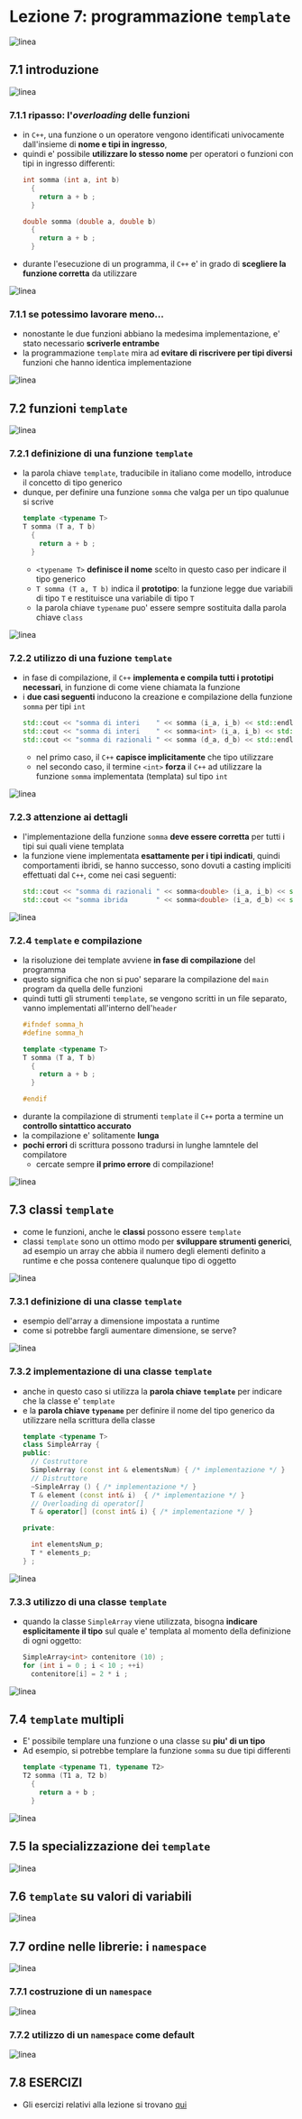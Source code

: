 # Lezione 7: programmazione ```template```

![linea](../immagini/linea.png)

## 7.1 introduzione

![linea](../immagini/linea.png)

### 7.1.1 ripasso: l'*overloading* delle funzioni
  
  * in ```C++```, una funzione o un operatore vengono identificati univocamente
    dall'insieme di **nome e tipi in ingresso**,
  * quindi e' possibile **utilizzare lo stesso nome** per operatori o funzioni 
    con tipi in ingresso differenti:  
    ```cpp
    int somma (int a, int b)
      {
        return a + b ;
      }

    double somma (double a, double b)
      {
        return a + b ;
      }
    ```
  * durante l'esecuzione di un programma, il ```C++``` e' in grado di **scegliere 
    la funzione corretta** da utilizzare

![linea](../immagini/linea.png)

### 7.1.1 se potessimo lavorare meno...

  * nonostante le due funzioni abbiano la medesima implementazione,
    e' stato necessario **scriverle entrambe**
  * la programmazione ```template``` mira ad **evitare di riscrivere per tipi diversi**
    funzioni che hanno identica implementazione
  
![linea](../immagini/linea.png)

## 7.2 funzioni ```template```

![linea](../immagini/linea.png)

### 7.2.1 definizione di una funzione ```template```

  * la parola chiave ```template```, traducibile in italiano come modello,
    introduce il concetto di tipo generico
  * dunque, per definire una funzione ```somma``` che valga per un tipo qualunue
    si scrive
    ```cpp
    template <typename T>
    T somma (T a, T b)
      {
        return a + b ;
      }
    ```
    * ```<typename T>``` **definisce il nome** scelto in questo caso per indicare il tipo generico  
    * ```T somma (T a, T b)``` indica il **prototipo**: la funzione legge due variabili di tipo ```T``` 
      e restituisce una variabile di tipo ```T```
    * la parola chiave ```typename``` puo' essere sempre sostituita dalla parola chiave ```class```

![linea](../immagini/linea.png)

### 7.2.2 utilizzo di una fuzione ```template```

  * in fase di compilazione, 
    il ```C++``` **implementa e compila tutti i prototipi necessari**,
    in funzione di come viene chiamata la funzione
  * i **due casi seguenti** inducono la creazione e compilazione della funzione ```somma```
    per tipi ```int``` 
    ```cpp
    std::cout << "somma di interi    " << somma (i_a, i_b) << std::endl ;
    std::cout << "somma di interi    " << somma<int> (i_a, i_b) << std::endl ;
    std::cout << "somma di razionali " << somma (d_a, d_b) << std::endl ;
    ```  
    * nel primo caso, il ```C++``` **capisce implicitamente** che tipo utilizzare
    * nel secondo caso, il termine ```<int>``` **forza** il ```C++``` ad utilizzare la funzione ```somma```
      implementata (templata) sul tipo ```int```

![linea](../immagini/linea.png)

### 7.2.3 attenzione ai dettagli

  * l'implementazione della funzione ```somma``` **deve essere corretta** 
    per tutti i tipi sui quali viene templata
  * la funzione viene implementata **esattamente per i tipi indicati**,
    quindi comportamenti ibridi, se hanno successo,
    sono dovuti a casting impliciti effettuati dal ```C++```,
    come nei casi seguenti:
    ```cpp
    std::cout << "somma di razionali " << somma<double> (i_a, i_b) << std::endl ;
    std::cout << "somma ibrida       " << somma<double> (i_a, d_b) << std::endl ;
    ```    

![linea](../immagini/linea.png)

### 7.2.4 ```template``` e compilazione

  * la risoluzione dei template avviene **in fase di compilazione** del programma
  * questo significa che non si puo' separare la compilazione del ```main``` program 
    da quella delle funzioni
  * quindi tutti gli strumenti ```template```,
    se vengono scritti in un file separato,
    vanno implementati all'interno dell'```header```
    ```cpp
    #ifndef somma_h
    #define somma_h
    
    template <typename T>
    T somma (T a, T b)
      {
        return a + b ;
      }
    
    #endif
    ```
  * durante la compilazione di strumenti ```template``` il ```C++``` 
    porta a termine un **controllo sintattico accurato**
  * la compilazione e' solitamente **lunga**
  * **pochi errori** di scrittura possono tradursi in lunghe lamntele del compilatore
    * cercate sempre **il primo errore** di compilazione!

![linea](../immagini/linea.png)

## 7.3 classi ```template```

  * come le funzioni,
    anche le **classi** possono essere ```template```
  * classi ```template``` sono un ottimo modo per **sviluppare strumenti generici**,
    ad esempio un array che abbia il numero degli elementi definito a runtime
    e che possa contenere qualunque tipo di oggetto

![linea](../immagini/linea.png)

### 7.3.1 definizione di una classe ```template```

  * esempio dell'array a dimensione impostata a runtime
  * come si potrebbe fargli aumentare dimensione, se serve?

![linea](../immagini/linea.png)

### 7.3.2 implementazione di una classe ```template```

  * anche in questo caso si utilizza la **parola chiave ```template```**
    per indicare che la classe e' ```template``` 
  * e la **parola chiave ```typename```** per definire il nome del tipo generico
    da utilizzare nella scrittura della classe
    ```cpp
    template <typename T> 
    class SimpleArray {
    public:
      // Costruttore
      SimpleArray (const int & elementsNum) { /* implementazione */ }
      // Distruttore
      ~SimpleArray () { /* implementazione */ } 
      T & element (const int& i)  { /* implementazione */ }
      // Overloading di operator[]
      T & operator[] (const int& i) { /* implementazione */ }
    
    private:
    
      int elementsNum_p;
      T * elements_p;
    } ;
    ```

![linea](../immagini/linea.png)

### 7.3.3 utilizzo di una classe ```template```

  * quando la classe ```SimpleArray``` viene utilizzata,
    bisogna **indicare esplicitamente il tipo** sul quale 
    e' templata al momento della definizione di ogni oggetto:
    ```cpp
    SimpleArray<int> contenitore (10) ;
    for (int i = 0 ; i < 10 ; ++i)
      contenitore[i] = 2 * i ;
    ```

![linea](../immagini/linea.png)

## 7.4 ```template``` multipli

  * E' possibile templare una funzione o una classe su **piu' di un tipo**
  * Ad esempio, si potrebbe templare la funzione ```somma```
    su due tipi differenti
    ```cpp
    template <typename T1, typename T2>
    T2 somma (T1 a, T2 b)
      {
        return a + b ;
      }
    ```
    
![linea](../immagini/linea.png)

## 7.5 la specializzazione dei ```template```

![linea](../immagini/linea.png)

## 7.6 ```template``` su valori di variabili

![linea](../immagini/linea.png)

## 7.7 ordine nelle librerie: i ```namespace```

![linea](../immagini/linea.png)

### 7.7.1 costruzione di un ```namespace```

![linea](../immagini/linea.png)

### 7.7.2 utilizzo di un ```namespace``` come default

![linea](../immagini/linea.png)

## 7.8 ESERCIZI

  * Gli esercizi relativi alla lezione si trovano [qui](ESERCIZI.md)


